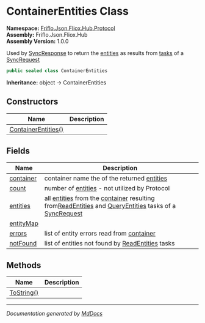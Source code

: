 ﻿<!--  
  <auto-generated>   
    The contents of this file were generated by a tool.  
    Changes to this file may be list if the file is regenerated  
  </auto-generated>   
-->

# ContainerEntities Class

**Namespace:** [Friflo.Json.Fliox.Hub.Protocol](../index.md)  
**Assembly:** Friflo.Json.Fliox.Hub  
**Assembly Version:** 1.0.0

Used by [SyncResponse](../SyncResponse/index.md) to return the [entities](fields/entities.md) as results from [tasks](../SyncRequest/fields/tasks.md) of a [SyncRequest](../SyncRequest/index.md)

```csharp
public sealed class ContainerEntities
```

**Inheritance:** object → ContainerEntities

## Constructors

| Name                                         | Description |
| -------------------------------------------- | ----------- |
| [ContainerEntities()](constructors/index.md) |             |

## Fields

| Name                             | Description                                                                                                                                                                                                                                      |
| -------------------------------- | ------------------------------------------------------------------------------------------------------------------------------------------------------------------------------------------------------------------------------------------------ |
| [container](fields/container.md) | container name the of the returned [entities](fields/entities.md)                                                                                                                                                                                |
| [count](fields/count.md)         | number of [entities](fields/entities.md) \- not utilized by Protocol                                                                                                                                                                             |
| [entities](fields/entities.md)   | all [entities](fields/entities.md) from the [container](fields/container.md) resulting from[ReadEntities](../Tasks/ReadEntities/index.md) and [QueryEntities](../Tasks/QueryEntities/index.md) tasks of a [SyncRequest](../SyncRequest/index.md) |
| [entityMap](fields/entityMap.md) |                                                                                                                                                                                                                                                  |
| [errors](fields/errors.md)       | list of entity errors read from [container](fields/container.md)                                                                                                                                                                                 |
| [notFound](fields/notFound.md)   | list of entities not found by [ReadEntities](../Tasks/ReadEntities/index.md) tasks                                                                                                                                                               |

## Methods

| Name                              | Description |
| --------------------------------- | ----------- |
| [ToString()](methods/ToString.md) |             |

___

*Documentation generated by [MdDocs](https://github.com/ap0llo/mddocs)*
